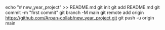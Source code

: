 echo "# new_year_project" >> README.md
git init
git add README.md
git commit -m "first commit"
git branch -M main
git remote add origin https://github.com/Arpan-collab/new_year_project.git
git push -u origin main